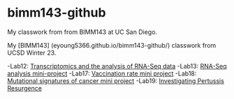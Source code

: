 # bimm143-github
My classwork from from BIMM143 at UC San Diego.

My [BIMM143] (eyoung5366.github.io/bimm143-github/) classwork from UCSD Winter 23.

-Lab12: [Transcriptomics and the analysis of RNA-Seq data](https://github.com/eyoung5366/bimm143-github/blob/main/Lab%2012-143/Lab%2012-143.Rmd)
-Lab13: [RNA-Seq analysis mini-project](https://github.com/eyoung5366/bimm143-github/blob/main/Lab%2013-143/Lab%2013-143.Rmd)
-Lab17: [Vaccination rate mini project](https://github.com/eyoung5366/bimm143-github/blob/main/Lab-17-143/Lab-17-MiniAssn.Rmd)
-Lab18: [Mutational signatures of cancer mini project](https://github.com/eyoung5366/bimm143-github/blob/main/Lab-18-MiniAssn/Lab-18-MiniAssn.Rmd)
-Lab19: [Investigating Pertussis Resurgence](https://github.com/eyoung5366/bimm143-github/blob/main/lab-19-143/lab-19-143.Rmd)
